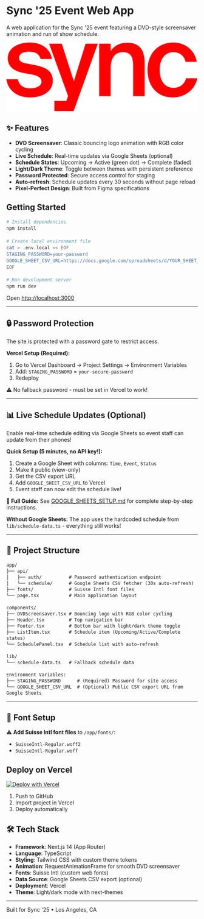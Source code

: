 # Sync '25 Event Web App

A web application for the Sync '25 event featuring a DVD-style screensaver animation and run of show schedule.

![Sync '25](public/sync-logo.svg)

## ✨ Features

- **DVD Screensaver**: Classic bouncing logo animation with RGB color cycling
- **Live Schedule**: Real-time updates via Google Sheets (optional)
- **Schedule States**: Upcoming → Active (green dot) → Complete (faded)
- **Light/Dark Theme**: Toggle between themes with persistent preference
- **Password Protected**: Secure access control for staging
- **Auto-refresh**: Schedule updates every 30 seconds without page reload
- **Pixel-Perfect Design**: Built from Figma specifications

## Getting Started

```bash
# Install dependencies
npm install

# Create local environment file
cat > .env.local << EOF
STAGING_PASSWORD=your-password
GOOGLE_SHEET_CSV_URL=https://docs.google.com/spreadsheets/d/YOUR_SHEET_ID/export?format=csv&gid=0
EOF

# Run development server
npm run dev
```

Open [http://localhost:3000](http://localhost:3000)

---

## 🔒 Password Protection

The site is protected with a password gate to restrict access.

**Vercel Setup (Required):**
1. Go to Vercel Dashboard → Project Settings → Environment Variables
2. Add: `STAGING_PASSWORD` = `your-secure-password`
3. Redeploy

⚠️ No fallback password - must be set in Vercel to work!

---

## 📊 Live Schedule Updates (Optional)

Enable real-time schedule editing via Google Sheets so event staff can update from their phones!

**Quick Setup (5 minutes, no API key!):**
1. Create a Google Sheet with columns: `Time`, `Event`, `Status`
2. Make it public (view-only)
3. Get the CSV export URL
4. Add `GOOGLE_SHEET_CSV_URL` to Vercel
5. Event staff can now edit the schedule live!

**📖 Full Guide:** See [GOOGLE_SHEETS_SETUP.md](./GOOGLE_SHEETS_SETUP.md) for complete step-by-step instructions.

**Without Google Sheets:** The app uses the hardcoded schedule from `lib/schedule-data.ts` - everything still works!

---

## 📁 Project Structure

```
app/
├── api/
│   ├── auth/          # Password authentication endpoint
│   └── schedule/      # Google Sheets CSV fetcher (30s auto-refresh)
├── fonts/             # Suisse Intl font files
└── page.tsx           # Main application layout

components/
├── DVDScreensaver.tsx # Bouncing logo with RGB color cycling
├── Header.tsx         # Top navigation bar
├── Footer.tsx         # Bottom bar with light/dark theme toggle
├── ListItem.tsx       # Schedule item (Upcoming/Active/Complete states)
└── SchedulePanel.tsx  # Schedule list with auto-refresh

lib/
└── schedule-data.ts   # Fallback schedule data

Environment Variables:
├── STAGING_PASSWORD      # (Required) Password for site access
└── GOOGLE_SHEET_CSV_URL  # (Optional) Public CSV export URL from Google Sheets
```

---

## 🎨 Font Setup

⚠️ **Add Suisse Intl font files** to `/app/fonts/`:
- `SuisseIntl-Regular.woff2`  
- `SuisseIntl-Regular.woff`

## Deploy on Vercel

[![Deploy with Vercel](https://vercel.com/button)](https://vercel.com/new/clone?repository-url=https://github.com/YOUR_USERNAME/sync)

1. Push to GitHub
2. Import project in Vercel
3. Deploy automatically

## 🛠 Tech Stack

- **Framework**: Next.js 14 (App Router)
- **Language**: TypeScript
- **Styling**: Tailwind CSS with custom theme tokens
- **Animation**: RequestAnimationFrame for smooth DVD screensaver
- **Fonts**: Suisse Intl (custom web fonts)
- **Data Source**: Google Sheets CSV export (optional)
- **Deployment**: Vercel
- **Theme**: Light/dark mode with next-themes

---

Built for Sync '25 • Los Angeles, CA